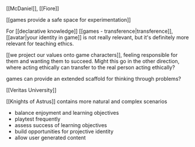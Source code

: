 [[McDaniel]], [[Fiore]]

[[games provide a safe space for experimentation]]

For [[declarative knowledge]] [[games - transference|transference]], [[avatar|your identity in game]] is not really relevant, but it's definitely more relevant for teaching ethics.

[[we project our values onto game characters]], feeling responsible for them and wanting them to succeed. Might this go in the other direction, where acting ethically can transfer to the real person acting ethically?

games can provide an extended scaffold for thinking through problems?

[[Veritas University]]

[[Knights of Astrus]] contains more natural and complex scenarios

 - balance enjoyment and learning objectives
 - playtest frequently
 - assess success of learning objectives
 - build opportunities for projective identity
 - allow user generated content
